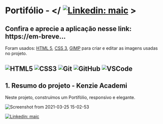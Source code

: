# Portifólio - </ [![Linkedin: maic](https://img.shields.io/badge/-Linkedin-blue?style=flat-square&logo=Linkedin&logoColor=white&link=https://www.linkedin.com/in/maic/)](https://www.linkedin.com/in/maic-miller-330721208/) >

## Confira e aprecie a aplicação nesse link: https://em-breve...

Foram usados: [HTML 5](https://developer.mozilla.org/en-US/docs/Web/HTML/HTML5), [CSS 3](https://developer.mozilla.org/en-US/docs/Web/CSS), [GIMP](https://www.gimp.org/) para criar e editar as imagens usadas no projeto.

![HTML5](https://img.shields.io/badge/-HTML5-E34F26?style=flat-square&logo=html5&logoColor=white)
![CSS3](https://img.shields.io/badge/-CSS3-1572B6?style=flat-square&logo=css3)
![Git](https://img.shields.io/badge/-Git-black?style=flat-square&logo=git)
![GitHub](https://img.shields.io/badge/-GitHub-181717?style=flat-square&logo=github)
![VSCode](https://img.shields.io/badge/-VSCode-007ACC?style=flat-square&logo=visual-studio-code&logoColor=white)
---

## 1. Resumo do projeto - Kenzie Academi 

Neste projeto, construímos um Portifólio, responsivo e elegante.

![Screenshot from 2021-03-25 15-02-53](https://user-images.githubusercontent.com/990877/112521431-41d67680-8d7b-11eb-9715-586f7cc063b9.png)

[![Linkedin: maic](https://img.shields.io/badge/-Linkedin-blue?style=flat-square&logo=Linkedin&logoColor=white&link=https://www.linkedin.com/in/maic/)](https://www.linkedin.com/in/maic-miller-330721208/)
